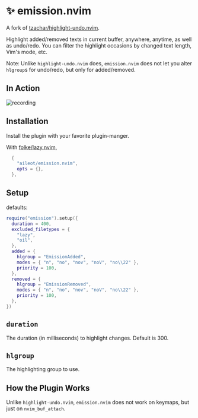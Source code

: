 # ✨ emission.nvim

A fork of [tzachar/highlight-undo.nvim](https://github/tzachar/highlight-undo.nvim).

Highlight added/removed texts in current buffer, anywhere, anytime, as well as
undo/redo.
You can filter the highlight occasions by changed text length, Vim's mode,
etc.

Note: Unlike `highlight-undo.nvim` does, `emission.nvim` does not let you
alter `hlgroup`s for undo/redo, but only for added/removed.

## In Action

![recording](https://github.com/tzachar/highlight-undo.nvim/assets/4946827/81b85a3b-b563-4e97-b4e1-7a48d0d2f912)

## Installation

Install the plugin with your favorite plugin-manger.

With [folke/lazy.nvim](https://github/folke/lazy.nvim),

```lua
  {
    "aileot/emission.nvim",
    opts = {},
  },
```

## Setup

defaults:

```lua
require("emission").setup({
  duration = 400,
  excluded_filetypes = {
    "lazy",
    "oil",
  },
  added = {
    hlgroup = "EmissionAdded",
    modes = { "n", "no", "nov", "noV", "no\\22" },
    priority = 100,
  },
  removed = {
    hlgroup = "EmissionRemoved",
    modes = { "n", "no", "nov", "noV", "no\\22" },
    priority = 100,
  },
})
```

## `duration`

The duration (in milliseconds) to highlight changes. Default is 300.

## `hlgroup`

The highlighting group to use.

## How the Plugin Works

Unlike `highlight-undo.nvim`, `emission.nvim` does not work on keymaps, but just on
`nvim_buf_attach`.
